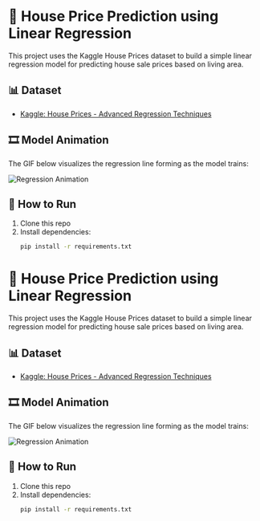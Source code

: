 
# 🧠 House Price Prediction using Linear Regression

This project uses the Kaggle House Prices dataset to build a simple linear regression model for predicting house sale prices based on living area.

## 📊 Dataset
- [Kaggle: House Prices - Advanced Regression Techniques](https://www.kaggle.com/c/house-prices-advanced-regression-techniques)

## 🎞️ Model Animation

The GIF below visualizes the regression line forming as the model trains:

![Regression Animation](outputs/regression_animation.gif)

## 🚀 How to Run

1. Clone this repo
2. Install dependencies:
   ```bash
   pip install -r requirements.txt

# 🧠 House Price Prediction using Linear Regression

This project uses the Kaggle House Prices dataset to build a simple linear regression model for predicting house sale prices based on living area.

## 📊 Dataset
- [Kaggle: House Prices - Advanced Regression Techniques](https://www.kaggle.com/c/house-prices-advanced-regression-techniques)

## 🎞️ Model Animation

The GIF below visualizes the regression line forming as the model trains:

![Regression Animation](outputs/regression_animation.gif)

## 🚀 How to Run

1. Clone this repo
2. Install dependencies:
   ```bash
   pip install -r requirements.txt
